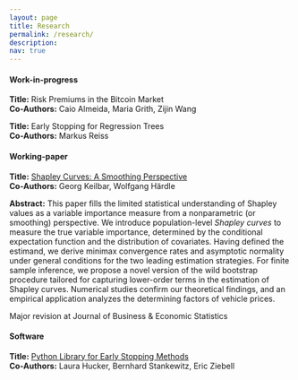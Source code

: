 ```yaml
---
layout: page
title: Research
permalink: /research/
description: 
nav: true
---
```


#### **Work-in-progress**

**Title:** Risk Premiums in the Bitcoin Market 
<br>
**Co-Authors:** Caio Almeida, Maria Grith, Zijin Wang 

**Title:** Early Stopping for Regression Trees
<br>
**Co-Authors:** Markus Reiss


#### **Working-paper**

**Title:** [Shapley Curves: A Smoothing Perspective](https://arxiv.org/pdf/2211.13289.pdf)  
**Co-Authors:** Georg Keilbar, Wolfgang Härdle 

**Abstract:** 
This paper fills the limited statistical understanding of Shapley values as a variable importance measure from a nonparametric (or smoothing) perspective. We introduce population-level <i>Shapley curves</i> to measure the true variable importance, determined by the conditional expectation function and the distribution of covariates. Having defined the estimand, we derive minimax convergence rates and asymptotic normality under general conditions for the two leading estimation strategies. For finite sample inference, we propose a novel version of the wild bootstrap procedure tailored for capturing lower-order terms in the estimation of Shapley curves.
Numerical studies confirm our theoretical findings, and an empirical application analyzes the determining factors of vehicle prices.

Major revision at Journal of Business & Economic Statistics

#### **Software**

**Title:** [Python Library for Early Stopping Methods](https://esfiep.github.io/EarlyStopping/)  
**Co-Authors:** Laura Hucker, Bernhard Stankewitz, Eric Ziebell
